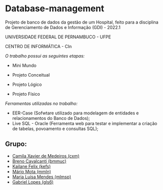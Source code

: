 # Database-management
Projeto de banco de dados da gestão de um Hospital, feito para a disciplina de Gerenciamento de Dados e Informação (GDI) - 2022.1

UNIVERSIDADE FEDERAL DE PERNAMBUCO - UFPE

CENTRO DE INFORMÁTICA - CIn

*O trabalho possui as seguintes etapas:*

- Mini Mundo

- Projeto Conceitual

- Projeto Lógico

- Projeto Físico 

*Ferramentas utilizadas no trabalho:*

- EER-Case (Sofwtare utilizado para modelagem de entidades e relacionamentos do Banco de Dados);
- Live SQL - Oracle (Ferramenta web para testar e implementar a criação de tabelas, povoamento e consultas SQL);

## Grupo:
* [Camila Xavier de Medeiros (cxm)](https://github.com/cxmedeiros)
* [Breno Cavalcanti (bmmuc)](https://github.com/bmmuc)
* [Kailane Felix (kefs)](https://github.com/kailanefelix)
* [Mário Mota (mmln)](https://github.com/mario8978)
* [Maria Luísa Mendes (mlmsp)](https://github.com/lumendesp)
* [Gabriel Lopes (gls6)](https://github.com/Gabriellopess)

